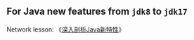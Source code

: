## For Java new features from `jdk8` to `jdk17`

Network lesson: 《[深入剖析Java新特性](https://time.geekbang.org/column/intro/100097301?tab=catalog)》
